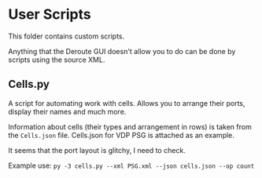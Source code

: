 # User Scripts

This folder contains custom scripts.

Anything that the Deroute GUI doesn't allow you to do can be done by scripts using the source XML.

## Cells.py

A script for automating work with cells. Allows you to arrange their ports, display their names and much more.

Information about cells (their types and arrangement in rows) is taken from the `Cells.json` file. Cells.json for VDP PSG is attached as an example.

It seems that the port layout is glitchy, I need to check.

Example use: `py -3 cells.py --xml PSG.xml --json cells.json --op count`
